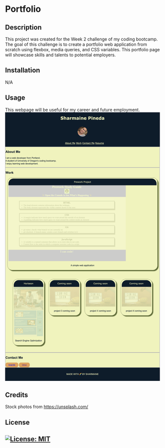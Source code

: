 # Portfolio


## Description

This project was created for the Week 2 challenge of my coding bootcamp. The goal of this challenge is to create a portfolio web application from scratch using flexbox, media queries, and CSS variables. This portfolio page will showcase skills and talents to potential employers. 

## Installation
N/A

## Usage

This webpage will be useful for my career and future employment. 
![img](./assets/images/Portfolio%20page.png)


## Credits
Stock photos from https://unsplash.com/

## License

[![License: MIT](https://img.shields.io/badge/License-MIT-yellow.svg)](https://opensource.org/licenses/MIT)
---

 